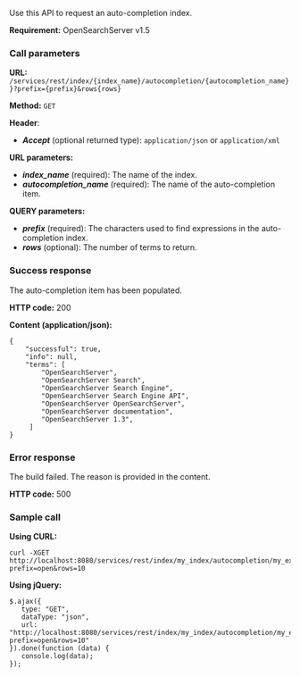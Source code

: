 Use this API to request an auto-completion index.

**Requirement:** OpenSearchServer v1.5

### Call parameters

**URL:** ```/services/rest/index/{index_name}/autocompletion/{autocompletion_name}}?prefix={prefix}&rows{rows}```

**Method:** ```GET```

**Header**:
- _**Accept**_ (optional returned type): ```application/json``` or ```application/xml```

**URL parameters:**
- ***index_name*** (required): The name of the index.
- ***autocompletion\_name*** (required): The name of the auto-completion item.

**QUERY parameters:**
- _**prefix**_ (required): The characters used to find expressions in the auto-completion index.
- _**rows**_ (optional): The number of terms to return.

### Success response
The auto-completion item has been populated.

**HTTP code:**
200

**Content (application/json):**

    {
        "successful": true,
        "info": null,
        "terms": [
            "OpenSearchServer",
            "OpenSearchServer Search",
            "OpenSearchServer Search Engine",
            "OpenSearchServer Search Engine API",
            "OpenSearchServer OpenSearchServer",
            "OpenSearchServer documentation",
            "OpenSearchServer 1.3",
         ]
    }
    

### Error response

The build failed. The reason is provided in the content.

**HTTP code:**
500

### Sample call

**Using CURL:**

    curl -XGET http://localhost:8080/services/rest/index/my_index/autocompletion/my_expressions?prefix=open&rows=10
    

**Using jQuery:**

    $.ajax({ 
       type: "GET",
       dataType: "json",
       url: "http://localhost:8080/services/rest/index/my_index/autocompletion/my_expressions?prefix=open&rows=10"
    }).done(function (data) {
       console.log(data);
    });
    
